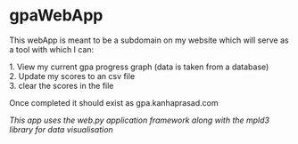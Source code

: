 # gpaWebApp

This webApp is meant to be a subdomain on my website which will serve as a tool with which I can:
<p>
1. View my current gpa progress graph (data is taken from a database) </br>
2. Update my scores to an csv file </br>
3. clear the scores in the file
</p>
Once completed it should exist as gpa.kanhaprasad.com 

*This app uses the web.py application framework along with the mpld3 library for data visualisation*

